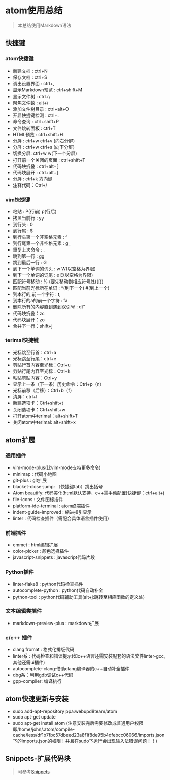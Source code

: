 # atom使用总结
>本总结使用Markdown语法

## 快捷键
### atom快捷键
- 新建文档 : ctrl+N
- 保存文档 : ctrl+S
- 调出设置界面 : ctrl+,
- 显示Markdown预览 : ctrl+shift+M
- 显示文件树 : ctrl+\
- 聚焦文件数 : alt+\
- 添加文件树目录 : ctrl+alt+O
- 开启快捷键检测 : ctrl+.
- 命令查询 : ctrl+shift+P
- 文件跳转面板 : ctrl+T
- HTML预览 : ctrl+shift+H
- 分屏 : ctrl+w ctrl+v (向右分屏)
- 分屏 : ctrl+w ctrl+s (向下分屏)
- 切换分屏: ctrl+w w(下一个分屏)  
- 打开前一个关闭的页面 : ctrl+shift+T
- 代码块折叠 : ctrl+alt+[
- 代码块展开 : ctrl+alt+]
- 分屏 : ctrl+k 方向键
- 注释代码：Ctrl+/

### vim快捷键
- 粘贴 : P(行前) p(行后)
- 拷贝当前行 : yy
- 到行头 : 0
- 到行尾 : $
- 到行头第一个非空格元素 : ^
- 到行尾第一个非空格元素 : g_
- 重复上次命令 : .
- 跳到第一行 : gg
- 跳到最后一行 : G
- 到下一个单词的词头 : w  W(以空格为界限)
- 到下一个单词的词尾 : e  E(以空格为界限)
- 匹配符号移动 : % (要先移动到相应符号处({[))
- 匹配当前光标所在单词 : \*(到下一个) #(到上一个)
- 到本行的,前一个字符 : t,
- 到本行的a的前一个字符 : fa
- 删除所有的内容直到遇到双引号 : dt"
- 代码块折叠：zc
- 代码块展开：zo
- 合并下一行：shift+j

### terimal快捷键
- 光标跳至行首：ctrl+a
- 光标跳至行尾：ctrl+e
- 剪贴行首内容至光标：Ctrl+u
- 剪贴行尾内容至光标：Ctrl+k
- 粘贴剪贴内容：Ctrl+y
- 显示上一条（下一条）历史命令：Ctrl+p（n）
- 光标前移（后移）：Ctrl+b（f）
- 清屏：ctrl+l
- 新建选项卡：Ctrl+shift+t
- 关闭选项卡：Ctrl+shift+w
- 打开atom中terimal：alt+shift+T
- 关闭atom中terimal: alt+shift+x

## atom扩展
### 通用插件
- vim-mode-plus(比vim-mode支持更多命令)
- minimap : 代码小地图
- git-plus : git扩展
- blacket-close-jump: （快捷键tab）跳出括号
- Atom beautify: 代码美化(html默认支持，c++需手动配置)快捷键：ctrl+alt+j
- file-icons : 文件图标插件
- platform-ide-terminal : atom终端插件
- indent-guide-improved : 缩进指引显示
- linter : 代码检查插件（需配合具体语言插件使用）
### 前端插件
- emmet : html编辑扩展
- color-picker : 颜色选择插件
- javascript-snippets : javascript代码片段
### Python插件
- linter-flake8 : python代码检查插件
- autocomplete-python : python代码自动补全
- python-tool : python代码辅助工具(alt+j:跳转至相应函数的定义处)

### 文本编辑类插件
- markdown-preview-plus : markdown扩展
### c/c++ 插件
- clang fromat : 格式化排版代码
- linter系 : 代码检查和错误提示(如c++语言还需安装配套的语法文件linter-gcc,其他还需ui插件)
- autocomplete-clang:借助clang编译器的c++自动补全插件
- dbg系：利用gdb调试c++代码
- gpp-compiler: 编译执行

## atom快速更新与安装
- sudo add-apt-repository ppa:webupd8team/atom
- sudo apt-get update
- sudo apt-get install atom  (注意安装完后需要修改成普通用户权限即/home/john/.atom/compile-cache/less/df1b7fbc57dbeed23a8f1f8de95b4dfebcc06066/imports.json下的imports.json的权限！并且在sudo下运行会出现输入法错误问题！！)

## Snippets-扩展代码块
>可参考[Snippets](http://zkread.com/article/653578.html)
